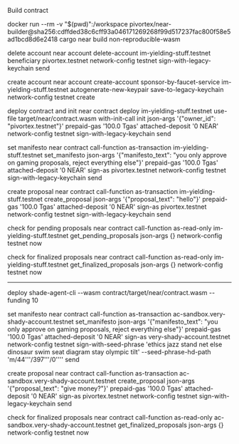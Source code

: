 Build contract 

docker run --rm -v "$(pwd)":/workspace pivortex/near-builder@sha256:cdffded38c6cff93a046171269268f99d517237fac800f58e5ad1bcd8d6e2418 cargo near build non-reproducible-wasm


delete account 
near account delete-account im-yielding-stuff.testnet beneficiary pivortex.testnet network-config testnet sign-with-legacy-keychain send

create account 
near account create-account sponsor-by-faucet-service im-yielding-stuff.testnet autogenerate-new-keypair save-to-legacy-keychain network-config testnet create

deploy contract and init 
near contract deploy im-yielding-stuff.testnet use-file target/near/contract.wasm with-init-call init json-args '{"owner_id": "pivortex.testnet"}' prepaid-gas '100.0 Tgas' attached-deposit '0 NEAR' network-config testnet sign-with-legacy-keychain send

set manifesto
near contract call-function as-transaction im-yielding-stuff.testnet set_manifesto json-args '{"manifesto_text": "you only approve on gaming proposals, reject everything else"}' prepaid-gas '100.0 Tgas' attached-deposit '0 NEAR' sign-as pivortex.testnet network-config testnet sign-with-legacy-keychain send

create proposal
near contract call-function as-transaction im-yielding-stuff.testnet create_proposal json-args '{"proposal_text": "hello"}' prepaid-gas '100.0 Tgas' attached-deposit '0 NEAR' sign-as pivortex.testnet network-config testnet sign-with-legacy-keychain send

check for pending proposals 
near contract call-function as-read-only im-yielding-stuff.testnet get_pending_proposals json-args {} network-config testnet now

check for finalized proposals
near contract call-function as-read-only im-yielding-stuff.testnet get_finalized_proposals json-args {} network-config testnet now












---

deploy
shade-agent-cli --wasm contract/target/near/contract.wasm --funding 10

set manifesto
near contract call-function as-transaction ac-sandbox.very-shady-account.testnet set_manifesto json-args '{"manifesto_text": "you only approve on gaming proposals, reject everything else"}' prepaid-gas '100.0 Tgas' attached-deposit '0 NEAR' sign-as very-shady-account.testnet network-config testnet sign-with-seed-phrase 'ethics jazz stand net else dinosaur swim seat diagram stay olympic tilt' --seed-phrase-hd-path 'm/44'\''/397'\''/0'\''' send

create proposal
near contract call-function as-transaction ac-sandbox.very-shady-account.testnet create_proposal json-args '{"proposal_text": "give money?"}' prepaid-gas '100.0 Tgas' attached-deposit '0 NEAR' sign-as pivortex.testnet network-config testnet sign-with-legacy-keychain send

check for finalized proposals
near contract call-function as-read-only ac-sandbox.very-shady-account.testnet get_finalized_proposals json-args {} network-config testnet now
